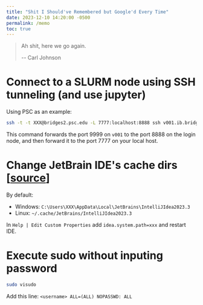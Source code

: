 ```yaml
---
title: "Shit I Should've Remembered but Google'd Every Time"
date: 2023-12-10 14:20:00 -0500
permalink: /memo
toc: true
---
```


> Ah shit, here we go again.
>
> -- Carl Johnson

<!--more-->

# Connect to a SLURM node using SSH tunneling (and use jupyter)

Using PSC as an example:

```bash
ssh -t -t XXX@bridges2.psc.edu -L 7777:localhost:8888 ssh v001.ib.bridges2.psc.edu -L 8888:localhost:9999
```

This command forwards the port 9999 on `v001` to the port 8888 on the login node, and then forward it to the port 7777
on your local host.

# Change JetBrain IDE's cache dirs [[<ins>source</ins>]](https://www.jetbrains.com/help/idea/directories-used-by-the-ide-to-store-settings-caches-plugins-and-logs.html)

By default:

- Windows: `C:\Users\XXX\AppData\Local\JetBrains\IntelliJIdea2023.3`
- Linux: `~/.cache/JetBrains/IntelliJIdea2023.3`

In `Help | Edit Custom Properties` add `idea.system.path=xxx` and restart IDE.

# Execute sudo without inputing password

```bash
sudo visudo
```

Add this line:
`<username> ALL=(ALL) NOPASSWD: ALL`